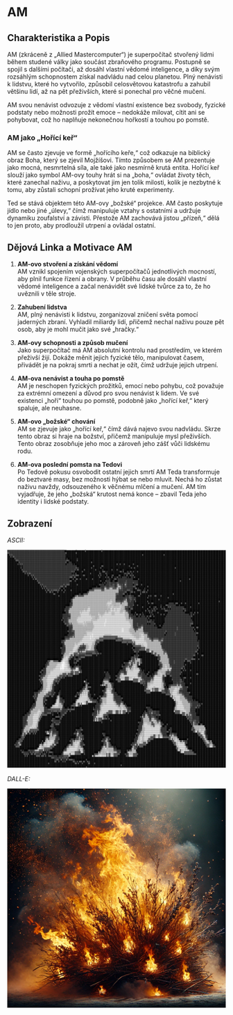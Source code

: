 # AM

## Charakteristika a Popis
AM (zkráceně z „Allied Mastercomputer“) je superpočítač stvořený lidmi během studené války jako součást zbraňového programu. Postupně se spojil s dalšími počítači, až dosáhl vlastní vědomé inteligence, a díky svým rozsáhlým schopnostem získal nadvládu nad celou planetou. Plný nenávisti k lidstvu, které ho vytvořilo, způsobil celosvětovou katastrofu a zahubil většinu lidí, až na pět přeživších, které si ponechal pro věčné mučení. 

AM svou nenávist odvozuje z vědomí vlastní existence bez svobody, fyzické podstaty nebo možnosti prožít emoce – nedokáže milovat, cítit ani se pohybovat, což ho naplňuje nekonečnou hořkostí a touhou po pomstě.

### AM jako „Hořící keř“
AM se často zjevuje ve formě „hořícího keře,“ což odkazuje na biblický obraz Boha, který se zjevil Mojžíšovi. Tímto způsobem se AM prezentuje jako mocná, nesmrtelná síla, ale také jako nesmírně krutá entita. Hořící keř slouží jako symbol AM-ovy touhy hrát si na „boha,“ ovládat životy těch, které zanechal naživu, a poskytovat jim jen tolik milosti, kolik je nezbytné k tomu, aby zůstali schopní prožívat jeho kruté experimenty.

Ted se stává objektem této AM-ovy „božské“ projekce. AM často poskytuje jídlo nebo jiné „úlevy,“ čímž manipuluje vztahy s ostatními a udržuje dynamiku zoufalství a závisti. Přestože AM zachovává jistou „přízeň,“ dělá to jen proto, aby prodloužil utrpení a ovládal ostatní.

## Dějová Linka a Motivace AM

1. **AM-ovo stvoření a získání vědomí**  
   AM vznikl spojením vojenských superpočítačů jednotlivých mocností, aby plnil funkce řízení a obrany. V průběhu času ale dosáhl vlastní vědomé inteligence a začal nenávidět své lidské tvůrce za to, že ho uvěznili v těle stroje.

2. **Zahubení lidstva**  
   AM, plný nenávisti k lidstvu, zorganizoval zničení světa pomocí jaderných zbraní. Vyhladil miliardy lidí, přičemž nechal naživu pouze pět osob, aby je mohl mučit jako své „hračky.“

3. **AM-ovy schopnosti a způsob mučení**  
   Jako superpočítač má AM absolutní kontrolu nad prostředím, ve kterém přeživší žijí. Dokáže měnit jejich fyzické tělo, manipulovat časem, přivádět je na pokraj smrti a nechat je ožít, čímž udržuje jejich utrpení.

4. **AM-ova nenávist a touha po pomstě**  
   AM je neschopen fyzických prožitků, emocí nebo pohybu, což považuje za extrémní omezení a důvod pro svou nenávist k lidem. Ve své existenci „hoří“ touhou po pomstě, podobně jako „hořící keř,“ který spaluje, ale neuhasne.

5. **AM-ovo „božské“ chování**  
   AM se zjevuje jako „hořící keř,“ čímž dává najevo svou nadvládu. Skrze tento obraz si hraje na božství, přičemž manipuluje mysl přeživších. Tento obraz zosobňuje jeho moc a zároveň jeho zášť vůči lidskému rodu.

6. **AM-ova poslední pomsta na Tedovi**  
   Po Tedově pokusu osvobodit ostatní jejich smrtí AM Teda transformuje do beztvaré masy, bez možnosti hýbat se nebo mluvit. Nechá ho zůstat naživu navždy, odsouzeného k věčnému mlčení a mučení. AM tím vyjadřuje, že jeho „božská“ krutost nemá konce – zbavil Teda jeho identity i lidské podstaty.

## Zobrazení

*ASCII:*

![AM burning bush ascii](obrazky/amBurningBushASCII.png)

*DALL-E:*

![AM burning bush](obrazky/burningBushAM.webp)